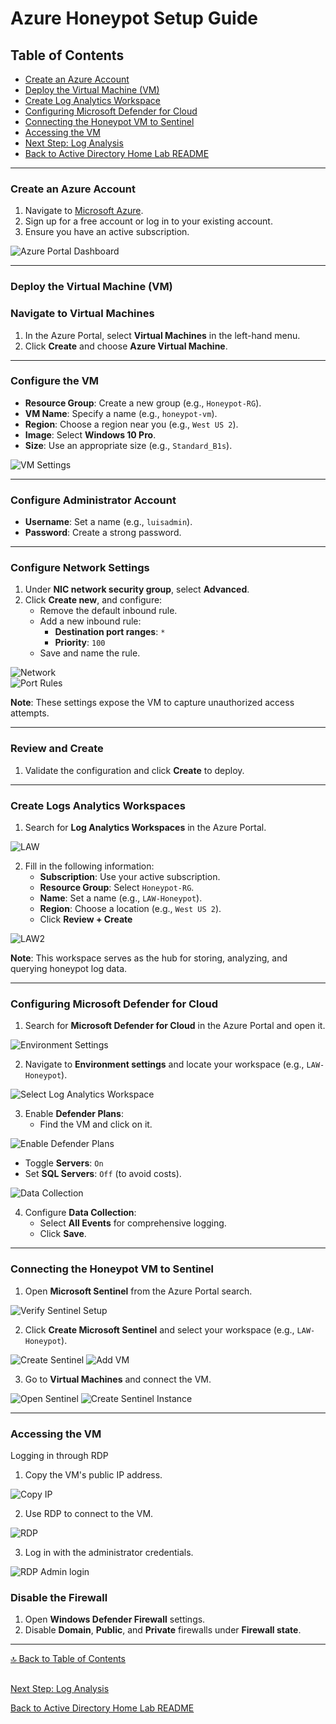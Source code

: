 # Azure Honeypot Setup Guide

## Table of Contents
- [Create an Azure Account](#1-create-an-azure-account)
- [Deploy the Virtual Machine (VM)](#2-deploy-the-virtual-machine-vm)
- [Create Log Analytics Workspace](#3-create-log-analytics-workspace)
- [Configuring Microsoft Defender for Cloud](#4-configuring-microsoft-defender-for-cloud)
- [Connecting the Honeypot VM to Sentinel](#5-connecting-the-honeypot-vm-to-sentinel)
- [Accessing the VM](#6-accessing-the-vm)
- [Next Step: Log Analysis](logs_analysis.md)
- [Back to Active Directory Home Lab README](README.md)

---

### Create an Azure Account
1. Navigate to [Microsoft Azure](https://azure.microsoft.com/).
2. Sign up for a free account or log in to your existing account.
3. Ensure you have an active subscription.

![Azure Portal Dashboard](screenshots/setup1.png)

---

### Deploy the Virtual Machine (VM)

### Navigate to Virtual Machines
1. In the Azure Portal, select **Virtual Machines** in the left-hand menu.
2. Click **Create** and choose **Azure Virtual Machine**.

---

### Configure the VM
- **Resource Group**: Create a new group (e.g., `Honeypot-RG`).
- **VM Name**: Specify a name (e.g., `honeypot-vm`).
- **Region**: Choose a region near you (e.g., `West US 2`).
- **Image**: Select **Windows 10 Pro**.
- **Size**: Use an appropriate size (e.g., `Standard_B1s`).

![VM Settings](screenshots/setup2.png)

---

### Configure Administrator Account
- **Username**: Set a name (e.g., `luisadmin`).
- **Password**: Create a strong password.

---

### Configure Network Settings
1. Under **NIC network security group**, select **Advanced**.
2. Click **Create new**, and configure:
   - Remove the default inbound rule.
   - Add a new inbound rule:
     - **Destination port ranges**: `*`
     - **Priority**: `100`
   - Save and name the rule.

![Network](screenshots/setup3.png)  
![Port Rules](screenshots/setup4.png)

**Note**: These settings expose the VM to capture unauthorized access attempts.

---

### Review and Create
1. Validate the configuration and click **Create** to deploy.

---

### Create Logs Analytics Workspaces
1. Search for **Log Analytics Workspaces** in the Azure Portal.

![LAW](screenshots/setup5.png)  

2. Fill in the following information:
   - **Subscription**: Use your active subscription.
   - **Resource Group**: Select `Honeypot-RG`.
   - **Name**: Set a name (e.g., `LAW-Honeypot`).
   - **Region**: Choose a location (e.g., `West US 2`).
   - Click **Review + Create**

![LAW2](screenshots/setup6.png)

**Note**: This workspace serves as the hub for storing, analyzing, and querying honeypot log data.

---

### Configuring Microsoft Defender for Cloud
1. Search for **Microsoft Defender for Cloud** in the Azure Portal and open it.

![Environment Settings](screenshots/setup8.png)  

2. Navigate to **Environment settings** and locate your workspace (e.g., `LAW-Honeypot`).

![Select Log Analytics Workspace](screenshots/setup9.png)

3. Enable **Defender Plans**:
   - Find the VM and click on it.

![Enable Defender Plans](screenshots/setup10.png)   

   - Toggle **Servers**: `On`
   - Set **SQL Servers**: `Off` (to avoid costs).

![Data Collection](screenshots/setup11.png)

4. Configure **Data Collection**:
   - Select **All Events** for comprehensive logging.
   - Click **Save**.



---

### Connecting the Honeypot VM to Sentinel
1. Open **Microsoft Sentinel** from the Azure Portal search.

![Verify Sentinel Setup](screenshots/setup15.png)

2. Click **Create Microsoft Sentinel** and select your workspace (e.g., `LAW-Honeypot`).

![Create Sentinel](screenshots/setup16.png)
![Add VM](screenshots/setup17.png)

3. Go to **Virtual Machines** and connect the VM.

![Open Sentinel](screenshots/setup13.png)
![Create Sentinel Instance](screenshots/setup14.png)  

---

### Accessing the VM
Logging in through RDP
1. Copy the VM's public IP address.

![Copy IP](screenshots/setup18.png)

2. Use RDP to connect to the VM.

![RDP](screenshots/setup19.png)

3. Log in with the administrator credentials.

![RDP Admin login](screenshots/setup20.png)

### Disable the Firewall
1. Open **Windows Defender Firewall** settings.
2. Disable **Domain**, **Public**, and **Private** firewalls under **Firewall state**.

---

[🔝 Back to Table of Contents](#table-of-contents)

##
[Next Step: Log Analysis](logs_analysis.md)

[Back to Active Directory Home Lab README](README.md)
##